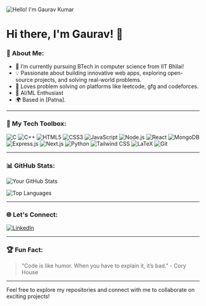 ![Hello! I'm Gaurav Kumar](https://user-images.githubusercontent.com/your-banner-image)

# Hi there, I'm Gaurav! 👋

### 🌟 About Me:
- 🔭 I’m currently pursuing BTech in computer science from IIT Bhilai!
- 💡 Passionate about building innovative web apps, exploring open-source projects, and solving real-world problems.
- 🌱 Loves problem solving on platforms like leetcode, gfg and codeforces.
- 🎨 AI/ML Enthusiast
- 🌍 Based in [Patna].

---

### 🚀 My Tech Toolbox:

![C](https://img.shields.io/badge/C-A8B9CC?style=for-the-badge&logo=c&logoColor=white)
![C++](https://img.shields.io/badge/C++-00599C?style=for-the-badge&logo=cplusplus&logoColor=white)
![HTML5](https://img.shields.io/badge/HTML5-E34F26?style=for-the-badge&logo=html5&logoColor=white)
![CSS3](https://img.shields.io/badge/CSS3-1572B6?style=for-the-badge&logo=css3&logoColor=white)
![JavaScript](https://img.shields.io/badge/JavaScript-F7DF1E?style=for-the-badge&logo=javascript&logoColor=black)
![Node.js](https://img.shields.io/badge/Node.js-339933?style=for-the-badge&logo=nodedotjs&logoColor=white)
![React](https://img.shields.io/badge/React-61DAFB?style=for-the-badge&logo=react&logoColor=black)
![MongoDB](https://img.shields.io/badge/MongoDB-47A248?style=for-the-badge&logo=mongodb&logoColor=white)
![Express.js](https://img.shields.io/badge/Express.js-000000?style=for-the-badge&logo=express&logoColor=white)
![Next.js](https://img.shields.io/badge/Next.js-000000?style=for-the-badge&logo=nextdotjs&logoColor=white)
![Python](https://img.shields.io/badge/Python-3776AB?style=for-the-badge&logo=python&logoColor=white)
![Tailwind CSS](https://img.shields.io/badge/Tailwind_CSS-38B2AC?style=for-the-badge&logo=tailwind-css&logoColor=white)
![LaTeX](https://img.shields.io/badge/LaTeX-008080?style=for-the-badge&logo=latex&logoColor=white)
![Git](https://img.shields.io/badge/Git-F05032?style=for-the-badge&logo=git&logoColor=white)

---

### 📊 GitHub Stats:

![Your GitHub Stats](https://github-readme-stats.vercel.app/api?username=Gaurav-k-Gupta&show_icons=true&theme=radical)

![Top Languages](https://github-readme-stats.vercel.app/api/top-langs/?username=Gaurav-k-Gupta&layout=compact&theme=radical)

---

### 🌐 Let's Connect:

[![LinkedIn](https://img.shields.io/badge/LinkedIn-0A66C2?style=for-the-badge&logo=linkedin&logoColor=white)](https://www.linkedin.com/in/gaurav-kumar-25554430b/)

---

### 🏆 Fun Fact:
> "Code is like humor. When you have to explain it, it’s bad." - Cory House

---

Feel free to explore my repositories and connect with me to collaborate on exciting projects!
